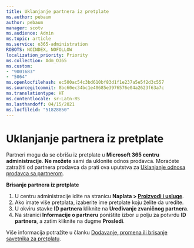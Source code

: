 ```yaml
---
title: Uklanjanje partnera iz pretplate
ms.author: pebaum
author: pebaum
manager: scotv
ms.audience: Admin
ms.topic: article
ms.service: o365-administration
ROBOTS: NOINDEX, NOFOLLOW
localization_priority: Priority
ms.collection: Adm_O365
ms.custom:
- "9001683"
- "5064"
ms.openlocfilehash: ec500ac54c3bd610bf83d1f1e237a5e5f2d3c557
ms.sourcegitcommit: 8bc60ec34bc1e40685e3976576e04a2623f63a7c
ms.translationtype: HT
ms.contentlocale: sr-Latn-RS
ms.lasthandoff: 04/15/2021
ms.locfileid: "51828850"
---
```

# <a name="remove-a-partner-from-a-subscription"></a>Uklanjanje partnera iz pretplate

Partneri mogu da se obrišu iz pretplate u **Microsoft 365 centru administracije**. **Ne možete** sami da uklonite odnos prodavca. Moraćete zatražiti od partnera prodavca da prati ova uputstva za [Uklanjanje odnosa prodavca sa partnerom](https://docs.microsoft.com/partner-center/remove-a-relationship).

**Brisanje partnera iz pretplate**

1. U centru administracije idite na stranicu **Naplata > [Proizvodi i usluge](https://go.microsoft.com/fwlink/p/?linkid=842054)**.
2. Ako imate više pretplata, izaberite ime pretplate koju želite da uredite.
3. U okviru stavke **ID partnera** kliknite na **Uređivanje zvaničnog partnera**.
4. Na stranici **Informacije o partneru** poništite izbor u polju za potvrdu **ID partnera**, a zatim kliknite na dugme **Prosledi**.

Više informacija potražite u članku [Dodavanje, promena ili brisanje savetnika za pretplatu](https://docs.microsoft.com/microsoft-365/admin/misc/add-partner?view=o365-worldwide).
